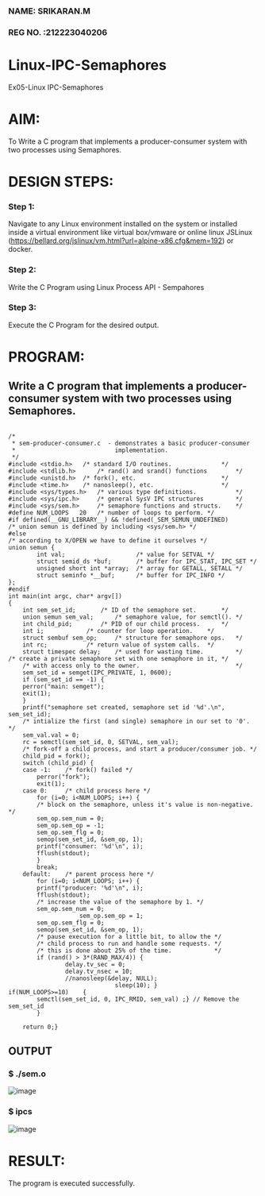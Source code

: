 ### NAME: SRIKARAN.M
### REG NO. :212223040206
# Linux-IPC-Semaphores
Ex05-Linux IPC-Semaphores

# AIM:
To Write a C program that implements a producer-consumer system with two processes using Semaphores.

# DESIGN STEPS:

### Step 1:

Navigate to any Linux environment installed on the system or installed inside a virtual environment like virtual box/vmware or online linux JSLinux (https://bellard.org/jslinux/vm.html?url=alpine-x86.cfg&mem=192) or docker.

### Step 2:

Write the C Program using Linux Process API - Sempahores

### Step 3:

Execute the C Program for the desired output. 

# PROGRAM:
## Write a C program that implements a producer-consumer system with two processes using Semaphores.
```

/*
 * sem-producer-consumer.c  - demonstrates a basic producer-consumer
 *                            implementation.
 */
#include <stdio.h>	 /* standard I/O routines.              */
#include <stdlib.h>      /* rand() and srand() functions        */
#include <unistd.h>	 /* fork(), etc.                        */
#include <time.h>	 /* nanosleep(), etc.                   */
#include <sys/types.h>   /* various type definitions.           */
#include <sys/ipc.h>     /* general SysV IPC structures         */
#include <sys/sem.h>	 /* semaphore functions and structs.    */
#define NUM_LOOPS	20	 /* number of loops to perform. */
#if defined(__GNU_LIBRARY__) && !defined(_SEM_SEMUN_UNDEFINED)
/* union semun is defined by including <sys/sem.h> */
#else
/* according to X/OPEN we have to define it ourselves */
union semun {
        int val;                    /* value for SETVAL */
        struct semid_ds *buf;       /* buffer for IPC_STAT, IPC_SET */
        unsigned short int *array;  /* array for GETALL, SETALL */
        struct seminfo *__buf;      /* buffer for IPC_INFO */
};
#endif
int main(int argc, char* argv[])
{
    int sem_set_id;	      /* ID of the semaphore set.       */
    union semun sem_val;      /* semaphore value, for semctl(). */
    int child_pid;	      /* PID of our child process.      */
    int i;		      /* counter for loop operation.    */
    struct sembuf sem_op;     /* structure for semaphore ops.   */
    int rc;		      /* return value of system calls.  */
    struct timespec delay;    /* used for wasting time.         */
/* create a private semaphore set with one semaphore in it, */
    /* with access only to the owner.                           */
    sem_set_id = semget(IPC_PRIVATE, 1, 0600);
    if (sem_set_id == -1) {
	perror("main: semget");
	exit(1);
    }
    printf("semaphore set created, semaphore set id '%d'.\n", sem_set_id);
    /* intialize the first (and single) semaphore in our set to '0'. */
    sem_val.val = 0;
    rc = semctl(sem_set_id, 0, SETVAL, sem_val);
    /* fork-off a child process, and start a producer/consumer job. */
    child_pid = fork();
    switch (child_pid) {
	case -1:	/* fork() failed */
	    perror("fork");
	    exit(1);
	case 0:		/* child process here */
	    for (i=0; i<NUM_LOOPS; i++) {
		/* block on the semaphore, unless it's value is non-negative. */
		sem_op.sem_num = 0;
		sem_op.sem_op = -1;
		sem_op.sem_flg = 0;
		semop(sem_set_id, &sem_op, 1);
		printf("consumer: '%d'\n", i);
		fflush(stdout);
	    }
	    break;
	default:	/* parent process here */
	    for (i=0; i<NUM_LOOPS; i++) {
		printf("producer: '%d'\n", i);
		fflush(stdout);
		/* increase the value of the semaphore by 1. */
		sem_op.sem_num = 0;
					sem_op.sem_op = 1;
		sem_op.sem_flg = 0;
		semop(sem_set_id, &sem_op, 1);
		/* pause execution for a little bit, to allow the */
		/* child process to run and handle some requests. */
		/* this is done about 25% of the time.            */
		if (rand() > 3*(RAND_MAX/4)) {
	    	    delay.tv_sec = 0;
	    	    delay.tv_nsec = 10;
	    	    //nanosleep(&delay, NULL);
		                      sleep(10); }
if(NUM_LOOPS>=10)    {
	    semctl(sem_set_id, 0, IPC_RMID, sem_val) ;} // Remove the sem_set_id
	    }
    
    return 0;}

```
## OUTPUT
### $ ./sem.o 

![image](https://github.com/POZHILANVD/Linux-IPC-Semaphores/assets/144870498/dd119305-9804-436c-90e2-9e009063a65a)

### $ ipcs

![image](https://github.com/POZHILANVD/Linux-IPC-Semaphores/assets/144870498/012e8833-eaf8-4a1f-95e8-f14839ff44ed)

# RESULT:

The program is executed successfully.

